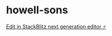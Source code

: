 # howell-sons

[Edit in StackBlitz next generation editor ⚡️](https://stackblitz.com/~/github.com/BronsonPk/howell-sons)